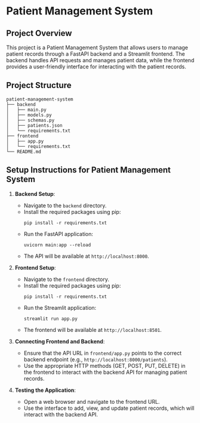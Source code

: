# Patient Management System

## Project Overview
This project is a Patient Management System that allows users to manage patient records through a FastAPI backend and a Streamlit frontend. The backend handles API requests and manages patient data, while the frontend provides a user-friendly interface for interacting with the patient records.

## Project Structure
```
patient-management-system
├── backend
│   ├── main.py
│   ├── models.py
│   ├── schemas.py
│   ├── patients.json
│   └── requirements.txt
├── frontend
│   ├── app.py
│   └── requirements.txt
└── README.md
```

## Setup Instructions for Patient Management System

1. **Backend Setup**:
   - Navigate to the `backend` directory.
   - Install the required packages using pip:
     ```
     pip install -r requirements.txt
     ```
   - Run the FastAPI application:
     ```
     uvicorn main:app --reload
     ```
   - The API will be available at `http://localhost:8000`.

2. **Frontend Setup**:
   - Navigate to the `frontend` directory.
   - Install the required packages using pip:
     ```
     pip install -r requirements.txt
     ```
   - Run the Streamlit application:
     ```
     streamlit run app.py
     ```
   - The frontend will be available at `http://localhost:8501`.

3. **Connecting Frontend and Backend**:
   - Ensure that the API URL in `frontend/app.py` points to the correct backend endpoint (e.g., `http://localhost:8000/patients`).
   - Use the appropriate HTTP methods (GET, POST, PUT, DELETE) in the frontend to interact with the backend API for managing patient records.

4. **Testing the Application**:
   - Open a web browser and navigate to the frontend URL.
   - Use the interface to add, view, and update patient records, which will interact with the backend API.